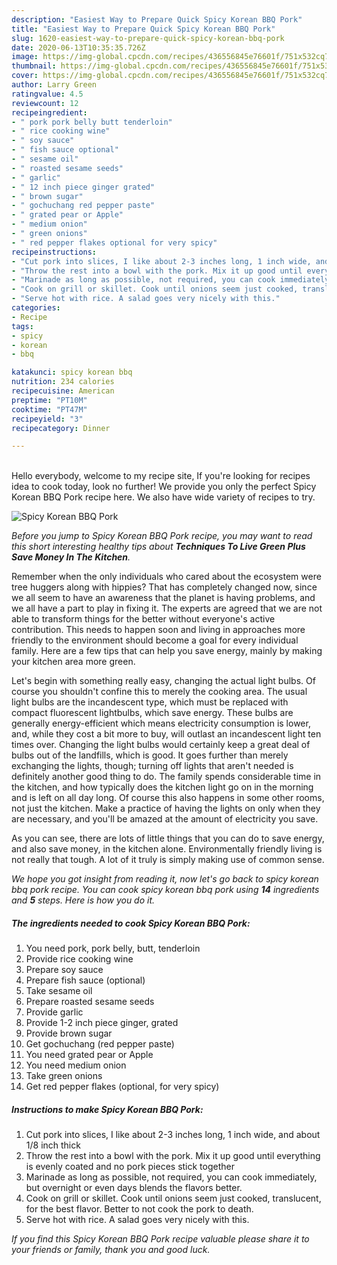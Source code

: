 ```yaml
---
description: "Easiest Way to Prepare Quick Spicy Korean BBQ Pork"
title: "Easiest Way to Prepare Quick Spicy Korean BBQ Pork"
slug: 1620-easiest-way-to-prepare-quick-spicy-korean-bbq-pork
date: 2020-06-13T10:35:35.726Z
image: https://img-global.cpcdn.com/recipes/436556845e76601f/751x532cq70/spicy-korean-bbq-pork-recipe-main-photo.jpg
thumbnail: https://img-global.cpcdn.com/recipes/436556845e76601f/751x532cq70/spicy-korean-bbq-pork-recipe-main-photo.jpg
cover: https://img-global.cpcdn.com/recipes/436556845e76601f/751x532cq70/spicy-korean-bbq-pork-recipe-main-photo.jpg
author: Larry Green
ratingvalue: 4.5
reviewcount: 12
recipeingredient:
- " pork pork belly butt tenderloin"
- " rice cooking wine"
- " soy sauce"
- " fish sauce optional"
- " sesame oil"
- " roasted sesame seeds"
- " garlic"
- " 12 inch piece ginger grated"
- " brown sugar"
- " gochuchang red pepper paste"
- " grated pear or Apple"
- " medium onion"
- " green onions"
- " red pepper flakes optional for very spicy"
recipeinstructions:
- "Cut pork into slices, I like about 2-3 inches long, 1 inch wide, and about 1/8 inch thick"
- "Throw the rest into a bowl with the pork. Mix it up good until everything is evenly coated and no pork pieces stick together"
- "Marinade as long as possible, not required, you can cook immediately, but overnight or even days blends the flavors better."
- "Cook on grill or skillet. Cook until onions seem just cooked, translucent, for the best flavor. Better to not cook the pork to death."
- "Serve hot with rice. A salad goes very nicely with this."
categories:
- Recipe
tags:
- spicy
- korean
- bbq

katakunci: spicy korean bbq 
nutrition: 234 calories
recipecuisine: American
preptime: "PT10M"
cooktime: "PT47M"
recipeyield: "3"
recipecategory: Dinner

---
```

<br>
Hello everybody, welcome to my recipe site, If you're looking for recipes idea to cook today, look no further! We provide you only the perfect Spicy Korean BBQ Pork recipe here. We also have wide variety of recipes to try.
<br>


![Spicy Korean BBQ Pork](https://img-global.cpcdn.com/recipes/436556845e76601f/751x532cq70/spicy-korean-bbq-pork-recipe-main-photo.jpg)

<i>Before you jump to Spicy Korean BBQ Pork recipe, you may want to read this short interesting healthy tips about 
<strong>Techniques To Live Green Plus Save Money In The Kitchen</strong>.</i>
</br>

Remember when the only individuals who cared about the ecosystem were tree huggers along with hippies? That has completely changed now, since we all seem to have an awareness that the planet is having problems, and we all have a part to play in fixing it. The experts are agreed that we are not able to transform things for the better without everyone's active contribution. This needs to happen soon and living in approaches more friendly to the environment should become a goal for every individual family. Here are a few tips that can help you save energy, mainly by making your kitchen area more green.

Let's begin with something really easy, changing the actual light bulbs. Of course you shouldn't confine this to merely the cooking area. The usual light bulbs are the incandescent type, which must be replaced with compact fluorescent lightbulbs, which save energy. These bulbs are generally energy-efficient which means electricity consumption is lower, and, while they cost a bit more to buy, will outlast an incandescent light ten times over. Changing the light bulbs would certainly keep a great deal of bulbs out of the landfills, which is good. It goes further than merely exchanging the lights, though; turning off lights that aren't needed is definitely another good thing to do. The family spends considerable time in the kitchen, and how typically does the kitchen light go on in the morning and is left on all day long. Of course this also happens in some other rooms, not just the kitchen. Make a practice of having the lights on only when they are necessary, and you'll be amazed at the amount of electricity you save.

As you can see, there are lots of little things that you can do to save energy, and also save money, in the kitchen alone. Environmentally friendly living is not really that tough. A lot of it truly is simply making use of common sense.


<i>We hope you got insight from reading it, now let's go back to spicy korean bbq pork recipe. You can cook spicy korean bbq pork using <strong>14</strong> ingredients and <strong>5</strong> steps. Here is how you do it.
</i>

##### The ingredients needed to cook Spicy Korean BBQ Pork:

1. You need  pork, pork belly, butt, tenderloin
1. Provide  rice cooking wine
1. Prepare  soy sauce
1. Prepare  fish sauce (optional)
1. Take  sesame oil
1. Prepare  roasted sesame seeds
1. Provide  garlic
1. Provide  1-2 inch piece ginger, grated
1. Provide  brown sugar
1. Get  gochuchang (red pepper paste)
1. You need  grated pear or Apple
1. You need  medium onion
1. Take  green onions
1. Get  red pepper flakes (optional, for very spicy)


##### Instructions to make Spicy Korean BBQ Pork:

1. Cut pork into slices, I like about 2-3 inches long, 1 inch wide, and about 1/8 inch thick
1. Throw the rest into a bowl with the pork. Mix it up good until everything is evenly coated and no pork pieces stick together
1. Marinade as long as possible, not required, you can cook immediately, but overnight or even days blends the flavors better.
1. Cook on grill or skillet. Cook until onions seem just cooked, translucent, for the best flavor. Better to not cook the pork to death.
1. Serve hot with rice. A salad goes very nicely with this.


<i>If you find this Spicy Korean BBQ Pork recipe valuable please share it to your friends or family, thank you and good luck.</i>
